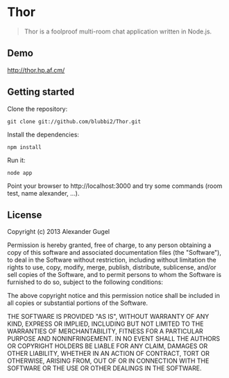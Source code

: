 Thor
====

> Thor is a foolproof multi-room chat application written in Node.js.

Demo
----

http://thor.hp.af.cm/

Getting started
---------------

Clone the repository:
```
git clone git://github.com/blubbi2/Thor.git
```

Install the dependencies:
```
npm install
```

Run it:
```
node app
```

Point your browser to http://localhost:3000 and try some commands (room test, name alexander, ...).

License
-------
Copyright (c) 2013 Alexander Gugel

Permission is hereby granted, free of charge, to any person obtaining a copy
of this software and associated documentation files (the "Software"), to deal
in the Software without restriction, including without limitation the rights
to use, copy, modify, merge, publish, distribute, sublicense, and/or sell
copies of the Software, and to permit persons to whom the Software is
furnished to do so, subject to the following conditions:

The above copyright notice and this permission notice shall be included in
all copies or substantial portions of the Software.

THE SOFTWARE IS PROVIDED "AS IS", WITHOUT WARRANTY OF ANY KIND, EXPRESS OR
IMPLIED, INCLUDING BUT NOT LIMITED TO THE WARRANTIES OF MERCHANTABILITY,
FITNESS FOR A PARTICULAR PURPOSE AND NONINFRINGEMENT. IN NO EVENT SHALL THE
AUTHORS OR COPYRIGHT HOLDERS BE LIABLE FOR ANY CLAIM, DAMAGES OR OTHER
LIABILITY, WHETHER IN AN ACTION OF CONTRACT, TORT OR OTHERWISE, ARISING FROM,
OUT OF OR IN CONNECTION WITH THE SOFTWARE OR THE USE OR OTHER DEALINGS IN
THE SOFTWARE.
